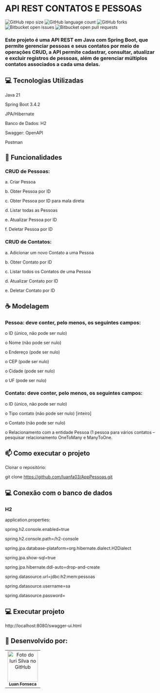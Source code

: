 # API REST CONTATOS E PESSOAS

![GitHub repo size](https://img.shields.io/github/repo-size/iuricode/README-template?style=for-the-badge)
![GitHub language count](https://img.shields.io/github/languages/count/iuricode/README-template?style=for-the-badge)
![GitHub forks](https://img.shields.io/github/forks/iuricode/README-template?style=for-the-badge)
![Bitbucket open issues](https://img.shields.io/bitbucket/issues/iuricode/README-template?style=for-the-badge)
![Bitbucket open pull requests](https://img.shields.io/bitbucket/pr-raw/iuricode/README-template?style=for-the-badge)

### Este projeto é uma API REST em Java com Spring Boot, que permite gerenciar pessoas e seus contatos por meio de operações CRUD, a API permite cadastrar, consultar, atualizar e excluir registros de pessoas, além de gerenciar múltiplos contatos associados a cada uma delas.

## 💻 Tecnologias Utilizadas

Java 21

Spring Boot 3.4.2

JPA/Hibernate

Banco de Dados: H2

Swagger: OpenAPI

Postman

## 🚀 Funcionalidades

### CRUD de Pessoas:
   
a. Criar Pessoa

b. Obter Pessoa por ID

c. Obter Pessoa por ID para mala direta

d. Listar todas as Pessoas

e. Atualizar Pessoa por ID

f. Deletar Pessoa por ID


### CRUD de Contatos:

a. Adicionar um novo Contato a uma Pessoa

b. Obter Contato por ID

c. Listar todos os Contatos de uma Pessoa

d. Atualizar Contato por ID

e. Deletar Contato por ID

## ☕ Modelagem

### Pessoa: deve conter, pelo menos, os seguintes campos:

o ID (único, não pode ser nulo)

o Nome (não pode ser nulo)

o Endereço (pode ser nulo)

o CEP (pode ser nulo)

o Cidade (pode ser nulo)

o UF (pode ser nulo)


### Contato: deve conter, pelo menos, os seguintes campos:

o ID (único, não pode ser nulo)

o Tipo contato (não pode ser nulo) [inteiro]

o Contato (não pode ser nulo)

o Relacionamento com a entidade Pessoa (1 pessoa para vários contatos –
pesquisar relacionamento OneToMany e ManyToOne.

## 📫 Como executar o projeto

Clonar o repositório:

git clone https://github.com/luanfa03/AppPessoas.git

## 💻 Conexão com o banco de dados

### H2

application.properties:

spring.h2.console.enabled=true

spring.h2.console.path=/h2-console

spring.jpa.database-plataform=org.hibernate.dialect.H2Dialect

spring.jpa.show-sql=true

spring.jpa.hibernate.ddl-auto=drop-and-create

spring.datasource.url=jdbc:h2:mem:pessoas

spring.datasource.username=sa

spring.datasource.password=

## 💻 Executar projeto

http://localhost:8080/swagger-ui.html


## 🤝 Desenvolvido por:

<table>
  <tr>
    <td align="center">
      <a href="#" title="defina o título do link">
        <img src="https://avatars3.githubusercontent.com/u/31936044" width="100px;" alt="Foto do Iuri Silva no GitHub"/><br>
        <sub>
          <b>Luan Fonseca</b>
        </sub>
      </a>
    </td>
</table>

